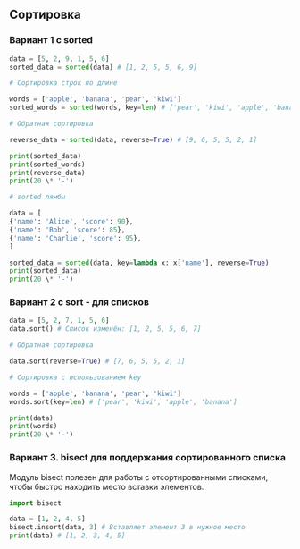 ## Сортировка

### Вариант 1 с sorted

```python
data = [5, 2, 9, 1, 5, 6]
sorted_data = sorted(data) # [1, 2, 5, 5, 6, 9]

# Сортировка строк по длине

words = ['apple', 'banana', 'pear', 'kiwi']
sorted_words = sorted(words, key=len) # ['pear', 'kiwi', 'apple', 'banana']

# Обратная сортировка

reverse_data = sorted(data, reverse=True) # [9, 6, 5, 5, 2, 1]

print(sorted_data)
print(sorted_words)
print(reverse_data)
print(20 \* '-')

# sorted лямбы

data = [
{'name': 'Alice', 'score': 90},
{'name': 'Bob', 'score': 85},
{'name': 'Charlie', 'score': 95},
]

sorted_data = sorted(data, key=lambda x: x['name'], reverse=True)
print(sorted_data)
print(20 \* '-')
```

### Вариант 2 с sort - для списков

```python
data = [5, 2, 7, 1, 5, 6]
data.sort() # Список изменён: [1, 2, 5, 5, 6, 7]

# Обратная сортировка

data.sort(reverse=True) # [7, 6, 5, 5, 2, 1]

# Сортировка с использованием key

words = ['apple', 'banana', 'pear', 'kiwi']
words.sort(key=len) # ['pear', 'kiwi', 'apple', 'banana']

print(data)
print(words)
print(20 \* '-')
```

### Вариант 3. bisect для поддержания сортированного списка

Модуль bisect полезен для работы с отсортированными списками, чтобы быстро находить место вставки элементов.

```python
import bisect

data = [1, 2, 4, 5]
bisect.insort(data, 3) # Вставляет элемент 3 в нужное место
print(data) # [1, 2, 3, 4, 5]
```
